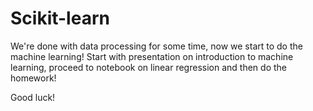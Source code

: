 # Scikit-learn

We're done with data processing for some time, now we start to do the machine learning!
Start with presentation on introduction to machine learning, proceed to notebook on linear regression and then do the homework!

Good luck!
